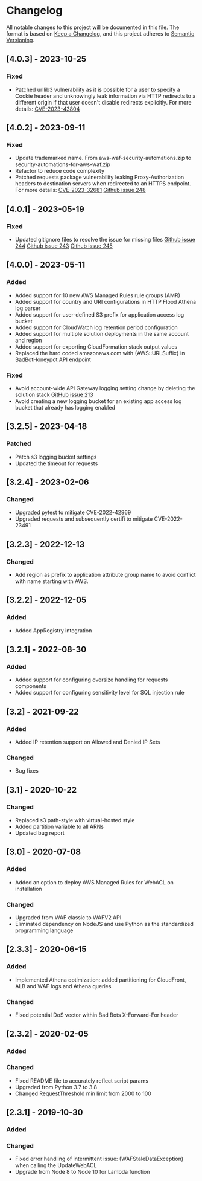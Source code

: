 # Changelog

All notable changes to this project will be documented in this file.
The format is based on [Keep a Changelog](https://keepachangelog.com/en/1.0.0/),
and this project adheres to [Semantic Versioning](https://semver.org/spec/v2.0.0.html).


## [4.0.3] - 2023-10-25

### Fixed

- Patched urllib3 vulnerability as it is possible for a user to specify a Cookie header and unknowingly leak information via HTTP redirects to a different origin if that user doesn't disable redirects explicitly. For more details: [CVE-2023-43804](https://nvd.nist.gov/vuln/detail/CVE-2023-43804)

## [4.0.2] - 2023-09-11

### Fixed

- Update trademarked name. From aws-waf-security-automations.zip to security-automations-for-aws-waf.zip
- Refactor to reduce code complexity
- Patched requests package vulnerability leaking Proxy-Authorization headers to destination servers when redirected to an HTTPS endpoint. For more details: [CVE-2023-32681](https://nvd.nist.gov/vuln/detail/CVE-2023-32681) [Github issue 248](https://github.com/aws-solutions/aws-waf-security-automations/issues/248)

## [4.0.1] - 2023-05-19

### Fixed

- Updated gitignore files to resolve the issue for missing files [Github issue 244](https://github.com/aws-solutions/aws-waf-security-automations/issues/244) [Github issue 243](https://github.com/aws-solutions/aws-waf-security-automations/issues/243) [Github issue 245](https://github.com/aws-solutions/aws-waf-security-automations/issues)

## [4.0.0] - 2023-05-11

### Added

- Added support for 10 new AWS Managed Rules rule groups (AMR)
- Added support for country and URI configurations in HTTP Flood Athena log parser
- Added support for user-defined S3 prefix for application access log bucket
- Added support for CloudWatch log retention period configuration 
- Added support for multiple solution deployments in the same account and region
- Added support for exporting CloudFormation stack output values
- Replaced the hard coded amazonaws.com with {AWS::URLSuffix} in BadBotHoneypot API endpoint

### Fixed

- Avoid account-wide API Gateway logging setting change by deleting the solution stack [GitHub issue 213](https://github.com/aws-solutions/aws-waf-security-automations/issues/213)
- Avoid creating a new logging bucket for an existing app access log bucket that already has logging enabled

## [3.2.5] - 2023-04-18

### Patched

- Patch s3 logging bucket settings
- Updated the timeout for requests

## [3.2.4] - 2023-02-06

### Changed

- Upgraded pytest to mitigate CVE-2022-42969
- Upgraded requests and subsequently certifi to mitigate CVE-2022-23491

## [3.2.3] - 2022-12-13

### Changed

- Add region as prefix to application attribute group name to avoid conflict with name starting with AWS.

## [3.2.2] - 2022-12-05

### Added

- Added AppRegistry integration

## [3.2.1] - 2022-08-30

### Added

- Added support for configuring oversize handling for requests components
- Added support for configuring sensitivity level for SQL injection rule 

## [3.2] - 2021-09-22

### Added

- Added IP retention support on Allowed and Denied IP Sets

### Changed

- Bug fixes

## [3.1] - 2020-10-22

### Changed

- Replaced s3 path-style with virtual-hosted style
- Added partition variable to all ARNs
- Updated bug report

## [3.0] - 2020-07-08

### Added

- Added an option to deploy AWS Managed Rules for WebACL on installation

### Changed

- Upgraded from WAF classic to WAFV2 API
- Eliminated dependency on NodeJS and use Python as the standardized programming language

## [2.3.3] - 2020-06-15

### Added

- Implemented Athena optimization: added partitioning for CloudFront, ALB and WAF logs and Athena queries

### Changed

- Fixed potential DoS vector within Bad Bots X-Forward-For header

## [2.3.2] - 2020-02-05

### Added

### Changed

- Fixed README file to accurately reflect script params
- Upgraded from Python 3.7 to 3.8
- Changed RequestThreshold min limit from 2000 to 100

## [2.3.1] - 2019-10-30

### Added

### Changed

- Fixed error handling of intermittent issue: (WAFStaleDataException) when calling the UpdateWebACL
- Upgrade from Node 8 to Node 10 for Lambda function
